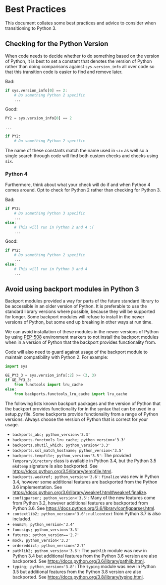 # Best Practices

This document collates some best practices and advice to consider
when transitioning to Python 3.

## Checking for the Python Version

When code needs to decide whether to do something based on the version of Python,
it is best to set a constant that denotes the version of Python
rather than doing comparisons against ``sys.version_info`` all over code
so that this transition code is easier to find and remove later.

Bad:

```python
if sys.version_info[0] == 2:
    # Do something Python 2 specific
    ...
```

Good:

```python
PY2 = sys.version_info[0] == 2

...

if PY2:
    # Do something Python 2 specific
```

The name of these constants match the name used in ``six`` as well
so a single search through code will find both custom checks and checks using ``six``.

### Python 4

Furthermore, think about what your check will do if and when Python 4 comes around.
Opt to check for Python 2 rather than checking for Python 3.

Bad:

```python
if PY3:
    # Do something Python 3 specific
    ...
else:
    # This will run in Python 2 and 4 :(
    ...
```

Good:

```python
if PY2:
    # Do something Python 2 specific
    ...
else:
    # This will run in Python 3 and 4
    ...
```

## Avoid using backport modules in Python 3

Backport modules provided a way for parts of the future standard library
to be accessible in an older version of Python.
It is preferable to use the standard library versions where possible,
because they will be supported for longer.
Some backport modules will refuse to install in the newer versions of Python,
but some end up breaking in other ways at run time.

We can avoid installation of these modules in the newer versions of Python
by using [PEP-508](https://www.python.org/dev/peps/pep-0508/) environment markers
to not install the backport modules when in a version of Python
that the backport provides functionality from.

Code will also need to guard against usage of the backport module
to maintain compatibility with Python 2.
For example:

```python
import sys

GE_PY3_3 = sys.version_info[:2] >= (3, 3)
if GE_PY3_3:
    from functools import lru_cache
else:
    from backports.functools_lru_cache import lru_cache
```

The following lists known backport packages
and the version of Python that the backport provides functionality for
in the syntax that can be used in a setup.py file.
Some backports provide functionality from a range of Python versions.
Always choose the version of Python that is correct for your usage.

* `backports_abc; python_version<'3.3'`
* `backports.functools_lru_cache; python_version<'3.3'`
* `backports.shutil_which; python_version<'3.3'`
* `backports.ssl_match_hostname; python_version<'3.5'`
* `backports.tempfile; python_version<'3.5'`:
  The provided `TemporaryDirectory` class is available in Python 3.4,
  but the Python 3.5 `mkdtemp` signature is also backported.
  See https://docs.python.org/3.5/library/tempfile.html.
* `backports.weakref; python_version<'3.6'`:
  `finalize` was new in Python 3.4,
  however some additional features are backported from
  the Python 3.6 implementation.
  See https://docs.python.org/3.6/library/weakref.html#weakref.finalize.
* `configparser; python_version<'3.5'`:
  Many of the new features come from Python 3.2,
  however additional features are backported from Python 3.6.
  See https://docs.python.org/3.6/library/configparser.html.
* `contextlib2; python_version<'3.6'`:
  `nullcontext` from Python 3.7 is also included.
* `enum34; python_version<'3.4'`
* `funcsigs; python_version<'3.3'`
* `futures; python_version=='2.7'`
* `mock; python_version<'3.3'`
* `ordereddict; python_version<'2.7'`
* `pathlib2; python_version<'3.6'`:
  The `pathlib` module was new in Python 3.4
  but additional features from the Python 3.6 version are also backported.
  See https://docs.python.org/3.6/library/pathlib.html.
* `typing; python_version<'3.8'`:
  The `typing` module was new in Python 3.5
  but additional features from the Python 3.8 version are also backported.
  See https://docs.python.org/3.8/library/typing.html.
